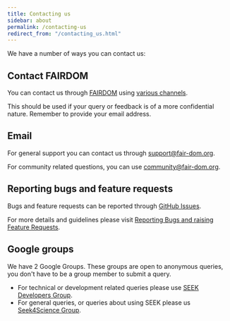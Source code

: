 ```yaml
---
title: Contacting us
sidebar: about
permalink: /contacting-us
redirect_from: "/contacting_us.html"
---
```


<i class="fa-solid fa-envelopes-bulk fa-5x"></i>

We have a number of ways you can contact us:


## Contact FAIRDOM

You can contact us through [FAIRDOM](https://fair-dom.org) using [various channels](https://fair-dom.org/get_involved).

This should be used if your query or feedback is of a more confidential nature. Remember to provide your email address.

## Email

For general support you can contact us through [support@fair-dom.org](mailto:support@fair-dom.org).

For community related questions, you can use [community@fair-dom.org](mailto:community@fair-dom.org).

## Reporting bugs and feature requests

Bugs and feature requests can be reported through [GitHub Issues](https://fair-dom.org/issues).

For more details and guidelines please visit [Reporting Bugs and raising Feature Requests](/tech/reporting-bugs-and-features.html).

## Google groups

We have 2 Google Groups. These groups are open to anonymous queries, you don't have to be a group member to submit a query.

* For technical or development related queries please use [SEEK Developers Group](https://groups.google.com/group/seek-developers).
* For general queries, or queries about using SEEK please us [Seek4Science Group](https://groups.google.com/group/seek4science).

